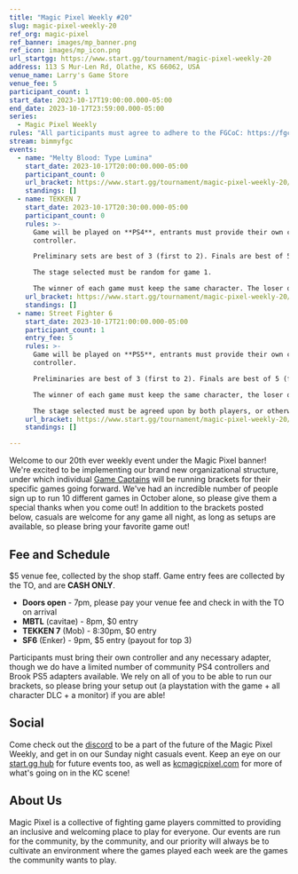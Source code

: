 ```yaml
---
title: "Magic Pixel Weekly #20"
slug: magic-pixel-weekly-20
ref_org: magic-pixel
ref_banner: images/mp_banner.png
ref_icon: images/mp_icon.png
url_startgg: https://www.start.gg/tournament/magic-pixel-weekly-20
address: 113 S Mur-Len Rd, Olathe, KS 66062, USA
venue_name: Larry's Game Store
venue_fee: 5
participant_count: 1
start_date: 2023-10-17T19:00:00.000-05:00
end_date: 2023-10-17T23:59:00.000-05:00
series:
  - Magic Pixel Weekly
rules: "All participants must agree to adhere to the FGCoC: https://fgcoc.com/"
stream: bimmyfgc
events:
  - name: "Melty Blood: Type Lumina"
    start_date: 2023-10-17T20:00:00.000-05:00
    participant_count: 0
    url_bracket: https://www.start.gg/tournament/magic-pixel-weekly-20/events/melty-blood-type-lumina/brackets/1485091/2242774
    standings: []
  - name: TEKKEN 7
    start_date: 2023-10-17T20:30:00.000-05:00
    participant_count: 0
    rules: >-
      Game will be played on **PS4**, entrants must provide their own compatible
      controller.  

      Preliminary sets are best of 3 (first to 2). Finals are best of 5 (first to 3).  

      The stage selected must be random for game 1.  

      The winner of each game must keep the same character. The loser of that game may select a stage (with the same character), or switch character (with a random stage).
    url_bracket: https://www.start.gg/tournament/magic-pixel-weekly-20/events/tekken-7/brackets/1485085/2242768
    standings: []
  - name: Street Fighter 6
    start_date: 2023-10-17T21:00:00.000-05:00
    participant_count: 1
    entry_fee: 5
    rules: >-
      Game will be played on **PS5**, entrants must provide their own compatible
      controller.  

      Preliminaries are best of 3 (first to 2). Finals are best of 5 (first to 3).  

      The winner of each game must keep the same character, the loser of that game may switch characters.  

      The stage selected must be agreed upon by both players, or otherwise selected at random.
    url_bracket: https://www.start.gg/tournament/magic-pixel-weekly-20/events/street-fighter-6/brackets/1485090/2242773
    standings: []

---
```


Welcome to our 20th ever weekly event under the Magic Pixel banner! We're excited to be implementing our brand new organizational structure, under which individual [Game Captains](https://docs.google.com/document/d/1wtEAvkOOeXrrJ6O-5C3Sem3D4pmhqPIl5g4WeeYQPBU/edit) will be running brackets for their specific games going forward. We've had an incredible number of people sign up to run 10 different games in October alone, so please give them a special thanks when you come out! In addition to the brackets posted below, casuals are welcome for any game all night, as long as setups are available, so please bring your favorite game out!

## Fee and Schedule
$5 venue fee, collected by the shop staff. Game entry fees are collected by the TO, and are **CASH ONLY**.

- **Doors open** - 7pm, please pay your venue fee and check in with the TO on arrival
- **MBTL** (cavitae) - 8pm, $0 entry 
- **TEKKEN 7** (Mob) - 8:30pm, $0 entry
- **SF6** (Enker) - 9pm, $5 entry (payout for top 3)

Participants must bring their own controller and any necessary adapter, though we do have a limited number of community PS4 controllers and Brook PS5 adapters available. We rely on all of you to be able to run our brackets, so please bring your setup out (a playstation with the game + all character DLC + a monitor) if you are able!  

## Social
Come check out the [discord](https://discord.gg/jkmn6CVrrQ) to be a part of the future of the Magic Pixel Weekly, and get in on our Sunday night casuals event. Keep an eye on our [start.gg hub](https://www.start.gg/hub/magic-pixel) for future events too, as well as [kcmagicpixel.com](https://kcmagicpixel.com) for more of what's going on in the KC scene!

## About Us

Magic Pixel is a collective of fighting game players committed to providing an inclusive and welcoming place to play for everyone. Our events are run for the community, by the community, and our priority will always be to cultivate an environment where the games played each week are the games the community wants to play.
  